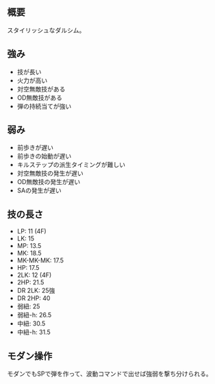 ## 概要

スタイリッシュなダルシム。

## 強み

- 技が長い
- 火力が高い
- 対空無敵技がある
- OD無敵技がある
- 弾の持続当てが強い

## 弱み

- 前歩きが遅い
- 前歩きの始動が遅い
- キルステップの派生タイミングが難しい
- 対空無敵技の発生が遅い
- OD無敵技の発生が遅い
- SAの発生が遅い

## 技の長さ

- LP: 11 (4F)
- LK: 15
- MP: 13.5
- MK: 18.5
- MK-MK-MK: 17.5
- HP: 17.5
- 2LK: 12 (4F)
- 2HP: 21.5
- DR 2LK: 25強
- DR 2HP: 40
- 弱紐: 25
- 弱紐-h: 26.5
- 中紐: 30.5
- 中紐-h: 31.5

## モダン操作

モダンでもSPで弾を作って、波動コマンドで出せば強弱を撃ち分けられる。
